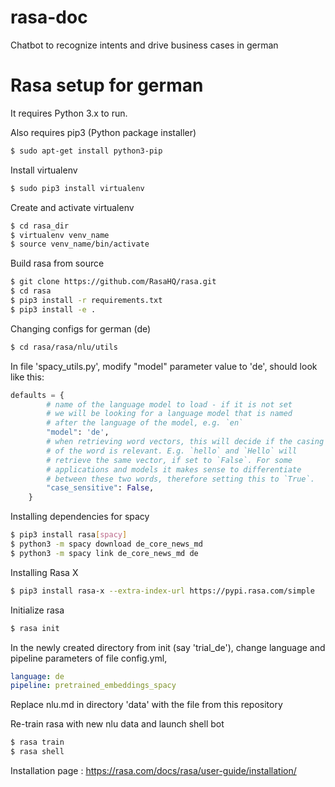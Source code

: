# rasa-doc
Chatbot to recognize intents and drive business cases in german

# Rasa setup for german

It requires Python 3.x to run.

Also requires pip3 (Python package installer)
```sh
$ sudo apt-get install python3-pip
```

Install virtualenv
```sh
$ sudo pip3 install virtualenv 
```

Create and activate virtualenv
```sh
$ cd rasa_dir 
$ virtualenv venv_name
$ source venv_name/bin/activate
```

Build rasa from source
```sh
$ git clone https://github.com/RasaHQ/rasa.git
$ cd rasa
$ pip3 install -r requirements.txt
$ pip3 install -e .
```

Changing configs for german (de)

```sh
$ cd rasa/rasa/nlu/utils
```
In file 'spacy_utils.py', modify "model" parameter value to 'de', should look like this:

```py
defaults = {
        # name of the language model to load - if it is not set
        # we will be looking for a language model that is named
        # after the language of the model, e.g. `en`
        "model": 'de',
        # when retrieving word vectors, this will decide if the casing
        # of the word is relevant. E.g. `hello` and `Hello` will
        # retrieve the same vector, if set to `False`. For some
        # applications and models it makes sense to differentiate
        # between these two words, therefore setting this to `True`.
        "case_sensitive": False,
    }
```

Installing dependencies for spacy

```sh
$ pip3 install rasa[spacy]
$ python3 -m spacy download de_core_news_md
$ python3 -m spacy link de_core_news_md de
```

Installing Rasa X

```sh
$ pip3 install rasa-x --extra-index-url https://pypi.rasa.com/simple
```

Initialize rasa

```sh
$ rasa init
```

In the newly created directory from init (say 'trial_de'), change language and pipeline parameters of file config.yml,

```yml
language: de
pipeline: pretrained_embeddings_spacy
```

Replace nlu.md in directory 'data' with the file from this repository

Re-train rasa with new nlu data and launch shell bot

```sh
$ rasa train
$ rasa shell
```

Installation page : https://rasa.com/docs/rasa/user-guide/installation/
